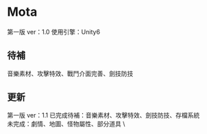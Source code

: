 # Mota
第一版 ver：1.0
使用引擎：Unity6
## 待補
音樂素材、攻擊特效、戰鬥介面完善、劍技防技
## 更新
第一版 ver：1.1
已完成待補：音樂素材、攻擊特效、劍技防技、存檔系統 \
未完成：劇情、地圖、怪物屬性、部分道具 \

